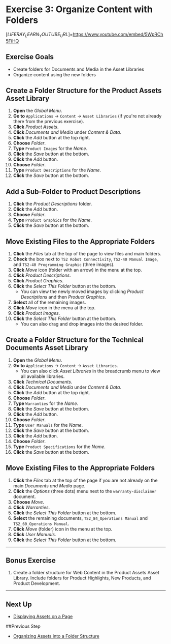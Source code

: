 # Exercise 3: Organize Content with Folders 

[$LIFERAY_LEARN_YOUTUBE_URL$]=https://www.youtube.com/embed/5WpRCh5FiHQ

## Exercise Goals 

* Create folders for Documents and Media in the Asset Libraries 
* Organize content using the new folders 

## Create a Folder Structure for the Product Assets Asset Library 

1. **Open** the _Global Menu_. 
2. **Go to** `Applications` &rarr; `Content` &rarr; `Asset Libraries` (if you're not already there from the previous exercise). 
3. **Click** _Product Assets_. 
4. **Click** _Documents and Media_ under _Content & Data_. 
5. **Click** the _Add_ button at the top right. 
6. **Choose** _Folder_. 
7. **Type** `Product Images` for the  _Name_. 
8. **Click** the _Save_ button at the bottom. 
9. **Click** the _Add_ button. 
10. **Choose** _Folder_. 
11. **Type** `Product Descriptions` for the  _Name_. 
12. **Click** the _Save_ button at the bottom. 

## Add a Sub-Folder to Product Descriptions 

1. **Click** the _Product Descriptions_ folder. 
2. **Click** the _Add_ button. 
3. **Choose** _Folder_. 
4. **Type** `Product Graphics` for the  _Name_. 
5. **Click** the _Save_ button at the bottom. 

## Move Existing Files to the Appropriate Folders 

1. **Click** the _Files_ tab at the top of the page to view files and main folders. 
2. **Check** the box next to `TS2 Robot Connectivity`, `TS2-40 Manual Image`, and `TS2-40 Programming Graphic` (three images). 
3. **Click** _Move_ icon (folder with an arrow) in the menu at the top. 
4. **Click** _Product Descriptions_. 
5. **Click** _Product Graphics_. 
6. **Click** the _Select This Folder_ button at the bottom. 
	- You can view the newly moved images by clicking _Product Descriptions_ and then _Product Graphics_. 
7. **Select** all of the remaining images. 
8. **Click** _Move_ icon in the menu at the top. 
9. **Click** _Product Images_. 
10. **Click** the _Select This Folder_ button at the bottom. 
	- You can also drag and drop images into the desired folder. 

## Create a Folder Structure for the Technical Documents Asset Library 

1. **Open** the _Global Menu_. 
2. **Go to** `Applications` &rarr; `Content` &rarr; `Asset Libraries`. 
	- You can also click _Asset Libraries_ in the breadcrumb menu to view all available libraries. 
3. **Click** _Technical Documents_. 
4. **Click** _Documents and Media_ under _Content & Data_. 
5. **Click** the _Add_ button at the top right. 
6. **Choose** _Folder_. 
7. **Type** `Warranties` for the  _Name_. 
8. **Click** the _Save_ button at the bottom. 
9. **Click** the _Add_ button. 
10. **Choose** _Folder_. 
11. **Type** `User Manuals` for the  _Name_. 
12. **Click** the _Save_ button at the bottom. 
13. **Click** the _Add_ button. 
14. **Choose** _Folder_. 
15. **Type** `Product Specifications` for the  _Name_. 
16. **Click** the _Save_ button at the bottom. 

## Move Existing Files to the Appropriate Folders 

1. **Click** the _Files_ tab at the top of the page if you are not already on the main _Documents and Media_ page. 
2. **Click** the _Options_ (three dots) menu next to the `warranty-disclaimer` document. 
3. **Choose** _Move_. 
4. **Click** _Warranties_. 
5. **Click** the _Select This Folder_ button at the bottom. 
6. **Select** the remaining documents, `TS2_84_Operations Manual` and `TS2_60_Operations Manual`. 
7. **Click** _Move_ (folder) icon in the menu at the top. 
8. **Click** _User Manuals_. 
9. **Click** the _Select This Folder_ button at the bottom. 

---

## Bonus Exercise 

1. Create a folder structure for Web Content in the Product Assets Asset Library. Include folders for Product Highlights, New Products, and Product Development. 

---

## Next Up

* [Displaying Assets on a Page](./displaying-assets-on-a-page.md)

##Previous Step

* [Organizing Assets into a Folder Structure](./organizing-assets-into-a-folder-structure.md)